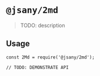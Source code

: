 # `@jsany/2md`

> TODO: description

## Usage

```
const 2Md = require('@jsany/2md');

// TODO: DEMONSTRATE API
```
